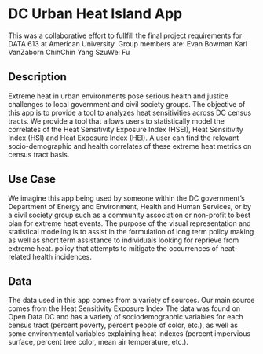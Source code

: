 # DC Urban Heat Island App

This was a collaborative effort to fullfill the final project requirements for DATA 613 at American University. Group members are:
Evan Bowman
Karl VanZaborn
ChihChin Yang
SzuWei Fu

## Description
Extreme heat in urban environments pose serious health and justice challenges to local government and civil society groups. The objective of this app is to provide a tool to analyzes heat sensitivities across DC census tracts. We provide a tool that allows users to statistically model the correlates of the Heat Sensitivity Exposure Index (HSEI), Heat Sensitivity Index (HSI) and Heat Exposure Index (HEI). A user can find the relevant socio-demographic and health correlates of these extreme heat metrics on census tract basis.

## Use Case
We imagine this app being used by someone within the DC government’s Department of Energy and Environment, Health and Human Services, or by a civil society group such as a community association or non-profit to best plan for extreme heat events. The purpose of the visual representation and statistical modeling is to assist in the formulation of long term policy making as well as short term assistance to individuals looking for reprieve from extreme heat. policy that attempts to mitigate the occurrences of heat-related health incidences.

## Data
The data used in this app comes from a variety of sources. Our main source comes from the Heat Sensitivity Exposure Index The data was found on Open Data DC and has a variety of sociodemographic variables for each census tract (percent poverty, percent people of color, etc.), as well as some environmental variables explaining heat indexes (percent impervious surface, percent tree color, mean air temperature, etc.).
